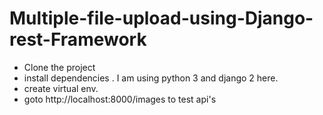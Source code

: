 # Multiple-file-upload-using-Django-rest-Framework
 * Clone the project
 * install dependencies . I am using python 3 and django 2 here.
 * create virtual env.
 * goto http://localhost:8000/images to test api's
 

